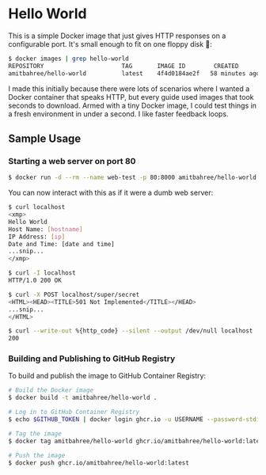 # Hello World

This is a simple Docker image that just gives HTTP responses on a configurable port. It's small enough to fit on one floppy disk 💾:

```bash
$ docker images | grep hello-world
REPOSITORY                      TAG       IMAGE ID        CREATED          VIRTUAL SIZE
amitbahree/hello-world          latest    4f4d0184ae2f   58 minutes ago    4.27MB
```

I made this initially because there were lots of scenarios where I wanted a Docker container that speaks HTTP, but every guide used images that took seconds to download. Armed with a tiny Docker image, I could test things in a fresh environment in under a second. I like faster feedback loops.

## Sample Usage

### Starting a web server on port 80

```bash
$ docker run -d --rm --name web-test -p 80:8000 amitbahree/hello-world
```

You can now interact with this as if it were a dumb web server:

```bash
$ curl localhost
<xmp>
Hello World
Host Name: [hostname]
IP Address: [ip]
Date and Time: [date and time]
...snip...
</xmp>
```

```bash
$ curl -I localhost
HTTP/1.0 200 OK
```

```bash
$ curl -X POST localhost/super/secret
<HTML><HEAD><TITLE>501 Not Implemented</TITLE></HEAD>
...snip...
</HTML>
```

```bash
$ curl --write-out %{http_code} --silent --output /dev/null localhost
200
```

### Building and Publishing to GitHub Registry

To build and publish the image to GitHub Container Registry:

```bash
# Build the Docker image
$ docker build -t amitbahree/hello-world .

# Log in to GitHub Container Registry
$ echo $GITHUB_TOKEN | docker login ghcr.io -u USERNAME --password-stdin

# Tag the image
$ docker tag amitbahree/hello-world ghcr.io/amitbahree/hello-world:latest

# Push the image
$ docker push ghcr.io/amitbahree/hello-world:latest
```
